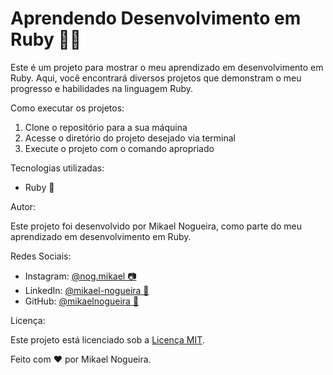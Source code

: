 <h1>Aprendendo Desenvolvimento em Ruby 🚀💎</h1>
<p>Este é um projeto para mostrar o meu aprendizado em desenvolvimento em Ruby. Aqui, você encontrará diversos projetos que demonstram o meu progresso e habilidades na linguagem Ruby.</p>
<p>Como executar os projetos:</p>
<ol>
  <li>Clone o repositório para a sua máquina</li>
  <li>Acesse o diretório do projeto desejado via terminal</li>
  <li>Execute o projeto com o comando apropriado</li>
</ol>
<p>Tecnologias utilizadas:</p>
<ul>
  <li>Ruby 💎</li>
</ul>
<p>Autor:</p>
<p>Este projeto foi desenvolvido por Mikael Nogueira, como parte do meu aprendizado em desenvolvimento em Ruby.</p>
<p>Redes Sociais:</p>
<ul>
  <li>Instagram: <a href="https://www.instagram.com/nog.mikael/">@nog.mikael 📷</a></li>
  <li>LinkedIn: <a href="https://www.linkedin.com/in/mikael-nogueira-413b45274/">@mikael-nogueira 🔗</a></li>
  <li>GitHub: <a href="https://github.com/mikaelnogueira">@mikaelnogueira 🐙</a></li>
</ul>
<p>Licença:</p>
<p>Este projeto está licenciado sob a <a href="https://opensource.org/licenses/MIT/">Licença MIT</a>.</p>
<p>Feito com ❤️ por Mikael Nogueira.</p>
